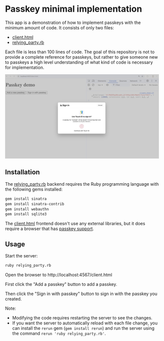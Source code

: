 # Passkey minimal implementation

This app is a demonstration of how to implement passkeys with the minimum amount of code. It consists of only two files:

- [client.html](public/client.html)
- [relying_party.rb](relying_party.rb)

Each file is less than 100 lines of code. The goal of this repository is not to provide a complete reference for passkeys, but rather to give someone new to passkeys a high level understanding of what kind of code is necessary for implementation.

![Screenshot](screenshot.jpg)

## Installation

The [relying_party.rb](relying_party.rb) backend requires the Ruby programming language with the following gems installed:

```bash
gem install sinatra
gem install sinatra-contrib
gem install webauthn
gem install sqlite3
```

The [client.html](public/client.html) frontend doesn't use any external libraries, but it does require a browser that has [passkey support](https://caniuse.com/passkeys).

## Usage

Start the server:

```bash
ruby relying_party.rb
```

Open the browser to http://localhost:4567/client.html

First click the "Add a passkey" button to add a passkey.

Then click the "Sign in with passkey" button to sign in with the passkey you created.

Note:

- Modifying the code requires restarting the server to see the changes.
- If you want the server to automatically reload with each file change, you can install the `rerun` gem (`gem install rerun`) and run the server using the command `rerun 'ruby relying_party.rb'`.
